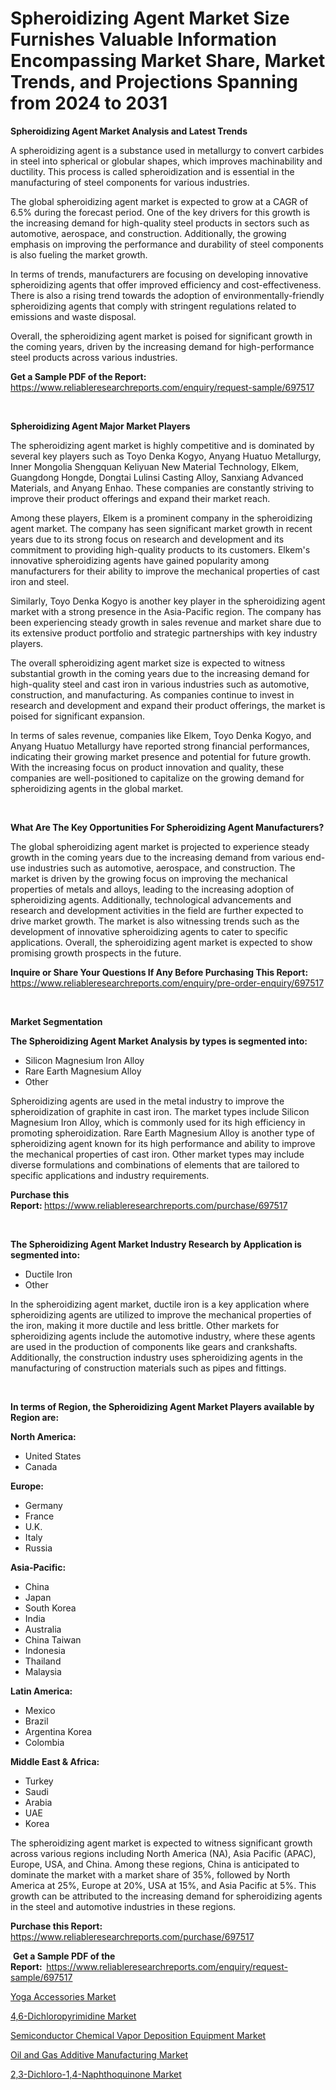 <p><h1>Spheroidizing Agent Market Size Furnishes Valuable Information Encompassing Market Share, Market Trends, and Projections Spanning from 2024 to 2031</h1></p><p><strong>Spheroidizing Agent Market Analysis and Latest Trends</strong></p>
<p><p>A spheroidizing agent is a substance used in metallurgy to convert carbides in steel into spherical or globular shapes, which improves machinability and ductility. This process is called spheroidization and is essential in the manufacturing of steel components for various industries.</p><p>The global spheroidizing agent market is expected to grow at a CAGR of 6.5% during the forecast period. One of the key drivers for this growth is the increasing demand for high-quality steel products in sectors such as automotive, aerospace, and construction. Additionally, the growing emphasis on improving the performance and durability of steel components is also fueling the market growth.</p><p>In terms of trends, manufacturers are focusing on developing innovative spheroidizing agents that offer improved efficiency and cost-effectiveness. There is also a rising trend towards the adoption of environmentally-friendly spheroidizing agents that comply with stringent regulations related to emissions and waste disposal.</p><p>Overall, the spheroidizing agent market is poised for significant growth in the coming years, driven by the increasing demand for high-performance steel products across various industries.</p></p>
<p><strong>Get a Sample PDF of the Report:&nbsp;</strong> <a href="https://www.reliableresearchreports.com/enquiry/request-sample/697517">https://www.reliableresearchreports.com/enquiry/request-sample/697517</a></p>
<p>&nbsp;</p>
<p><strong>Spheroidizing Agent Major Market Players</strong></p>
<p><p>The spheroidizing agent market is highly competitive and is dominated by several key players such as Toyo Denka Kogyo, Anyang Huatuo Metallurgy, Inner Mongolia Shengquan Keliyuan New Material Technology, Elkem, Guangdong Hongde, Dongtai Lulinsi Casting Alloy, Sanxiang Advanced Materials, and Anyang Enhao. These companies are constantly striving to improve their product offerings and expand their market reach.</p><p>Among these players, Elkem is a prominent company in the spheroidizing agent market. The company has seen significant market growth in recent years due to its strong focus on research and development and its commitment to providing high-quality products to its customers. Elkem's innovative spheroidizing agents have gained popularity among manufacturers for their ability to improve the mechanical properties of cast iron and steel.</p><p>Similarly, Toyo Denka Kogyo is another key player in the spheroidizing agent market with a strong presence in the Asia-Pacific region. The company has been experiencing steady growth in sales revenue and market share due to its extensive product portfolio and strategic partnerships with key industry players.</p><p>The overall spheroidizing agent market size is expected to witness substantial growth in the coming years due to the increasing demand for high-quality steel and cast iron in various industries such as automotive, construction, and manufacturing. As companies continue to invest in research and development and expand their product offerings, the market is poised for significant expansion.</p><p>In terms of sales revenue, companies like Elkem, Toyo Denka Kogyo, and Anyang Huatuo Metallurgy have reported strong financial performances, indicating their growing market presence and potential for future growth. With the increasing focus on product innovation and quality, these companies are well-positioned to capitalize on the growing demand for spheroidizing agents in the global market.</p></p>
<p>&nbsp;</p>
<p><strong>What Are The Key Opportunities For Spheroidizing Agent Manufacturers?</strong></p>
<p><p>The global spheroidizing agent market is projected to experience steady growth in the coming years due to the increasing demand from various end-use industries such as automotive, aerospace, and construction. The market is driven by the growing focus on improving the mechanical properties of metals and alloys, leading to the increasing adoption of spheroidizing agents. Additionally, technological advancements and research and development activities in the field are further expected to drive market growth. The market is also witnessing trends such as the development of innovative spheroidizing agents to cater to specific applications. Overall, the spheroidizing agent market is expected to show promising growth prospects in the future.</p></p>
<p><strong>Inquire or Share Your Questions If Any Before Purchasing This Report:</strong> <a href="https://www.reliableresearchreports.com/enquiry/pre-order-enquiry/697517">https://www.reliableresearchreports.com/enquiry/pre-order-enquiry/697517</a></p>
<p>&nbsp;</p>
<p><strong>Market Segmentation</strong></p>
<p><strong>The Spheroidizing Agent Market Analysis by types is segmented into:</strong></p>
<p><ul><li>Silicon Magnesium Iron Alloy</li><li>Rare Earth Magnesium Alloy</li><li>Other</li></ul></p>
<p><p>Spheroidizing agents are used in the metal industry to improve the spheroidization of graphite in cast iron. The market types include Silicon Magnesium Iron Alloy, which is commonly used for its high efficiency in promoting spheroidization. Rare Earth Magnesium Alloy is another type of spheroidizing agent known for its high performance and ability to improve the mechanical properties of cast iron. Other market types may include diverse formulations and combinations of elements that are tailored to specific applications and industry requirements.</p></p>
<p><strong>Purchase this Report:&nbsp;</strong><a href="https://www.reliableresearchreports.com/purchase/697517">https://www.reliableresearchreports.com/purchase/697517</a></p>
<p>&nbsp;</p>
<p><strong>The Spheroidizing Agent Market Industry Research by Application is segmented into:</strong></p>
<p><ul><li>Ductile Iron</li><li>Other</li></ul></p>
<p><p>In the spheroidizing agent market, ductile iron is a key application where spheroidizing agents are utilized to improve the mechanical properties of the iron, making it more ductile and less brittle. Other markets for spheroidizing agents include the automotive industry, where these agents are used in the production of components like gears and crankshafts. Additionally, the construction industry uses spheroidizing agents in the manufacturing of construction materials such as pipes and fittings.</p></p>
<p>&nbsp;</p>
<p><strong>In terms of Region, the Spheroidizing Agent Market Players available by Region are:</strong></p>
<p>
    <p> <strong> North America: </strong>
        <ul>
            <li>United States</li>
            <li>Canada</li>
        </ul>
        </p> 
    <p> <strong> Europe: </strong>
        <ul>
            <li>Germany</li>
            <li>France</li>
            <li>U.K.</li>
            <li>Italy</li>
            <li>Russia</li>
        </ul>
        </p> 
    <p> <strong> Asia-Pacific: </strong>
        <ul>
            <li>China</li>
            <li>Japan</li>
            <li>South Korea</li>
            <li>India</li>
            <li>Australia</li>
            <li>China Taiwan</li>
            <li>Indonesia</li>
            <li>Thailand</li>
            <li>Malaysia</li>
        </ul>
        </p> 
    <p> <strong> Latin America: </strong>
        <ul>
            <li>Mexico</li>
            <li>Brazil</li>
            <li>Argentina Korea</li>
            <li>Colombia</li>
        </ul>
        </p> 
    <p> <strong> Middle East & Africa: </strong>
        <ul>
            <li>Turkey</li>
            <li>Saudi</li>
            <li>Arabia</li>
            <li>UAE</li>
            <li>Korea</li>
        </ul>
    </p>
    </p>
<p><p>The spheroidizing agent market is expected to witness significant growth across various regions including North America (NA), Asia Pacific (APAC), Europe, USA, and China. Among these regions, China is anticipated to dominate the market with a market share of 35%, followed by North America at 25%, Europe at 20%, USA at 15%, and Asia Pacific at 5%. This growth can be attributed to the increasing demand for spheroidizing agents in the steel and automotive industries in these regions.</p></p>
<p><strong>Purchase this Report: </strong><a href="https://www.reliableresearchreports.com/purchase/697517">https://www.reliableresearchreports.com/purchase/697517</a></p>
<p>&nbsp;<strong>Get a Sample PDF of the Report:&nbsp;&nbsp;</strong><a href="https://www.reliableresearchreports.com/enquiry/request-sample/697517">https://www.reliableresearchreports.com/enquiry/request-sample/697517</a></p>
<p><strong></strong></p>
<p><p><a href="https://medium.com/@arelystamm545/yoga-accessories-market-size-and-market-trends-complete-industry-overview-2024-to-2031-d7ba921f9cb7">Yoga Accessories Market</a></p><p><a href="https://github.com/antony131rp/Market-Research-Report-List-2/blob/main/46-dichloropyrimidine-market.md">4,6-Dichloropyrimidine Market</a></p><p><a href="https://medium.com/@arelystamm545/semiconductor-chemical-vapor-deposition-equipment-market-research-report-its-history-and-forecast-a742d1174695">Semiconductor Chemical Vapor Deposition Equipment Market</a></p><p><a href="https://medium.com/@arelystamm545/oil-and-gas-additive-manufacturing-market-size-reveals-the-best-marketing-channels-in-global-bd8d8095fca4">Oil and Gas Additive Manufacturing Market</a></p><p><a href="https://github.com/cecuraprangm/Market-Research-Report-List-1/blob/main/23-dichloro-14-naphthoquinone-market.md">2,3-Dichloro-1,4-Naphthoquinone Market</a></p></p>